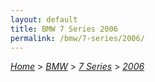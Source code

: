 ```yaml
---
layout: default
title: BMW 7 Series 2006
permalink: /bmw/7-series/2006/
---
```

[*Home*](/) > [*BMW*](/bmw/) > [*7 Series*](/bmw/7-series/) > [*2006*](/bmw/7-series/2006/)
